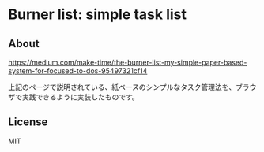 # Burner list: simple task list

## About

https://medium.com/make-time/the-burner-list-my-simple-paper-based-system-for-focused-to-dos-95497321cf14

上記のページで説明されている、紙ベースのシンプルなタスク管理法を、ブラウザで実践できるように実装したものです。

## License

MIT
